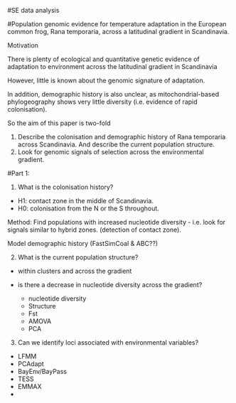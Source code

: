 #SE data analysis

#Population genomic evidence for temperature adaptation in the European common frog, Rana temporaria, across a latitudinal gradient in Scandinavia. 


Motivation 

There is plenty of ecological and quantitative genetic evidence of adaptation to environment across the latitudinal gradient in Scandinavia

However, little is known about the genomic signature of adaptation. 

In addition, demographic history is also unclear, as mitochondrial-based phylogeography shows very little diversity (i.e. evidence of rapid colonisation). 

So the aim of this paper is two-fold

1. Describe the colonisation and demographic history of Rana temporaria across Scandinavia. And describe the current population structure. 
2. Look for genomic signals of selection across the environmental gradient. 



#Part 1:

1. What is the colonisation history? 

  - H1: contact zone in the middle of Scandinavia. 
  - H0: colonisation from the N or the S throughout. 
  
Method: Find populations with increased nucleotide diversity - i.e. look for signals similar to hybrid zones. (detection of contact zone).


Model demographic history (FastSimCoal & ABC??)


2. What is the current population structure? 

- within clusters and across the gradient
- is there a decrease in nucleotide diversity across the gradient? 

  - nucleotide diversity
  - Structure
  - Fst
  - AMOVA
  - PCA


3. Can we identify loci associated with environmental variables? 

- LFMM
- PCAdapt
- BayEnv/BayPass
- TESS
- EMMAX
- 






